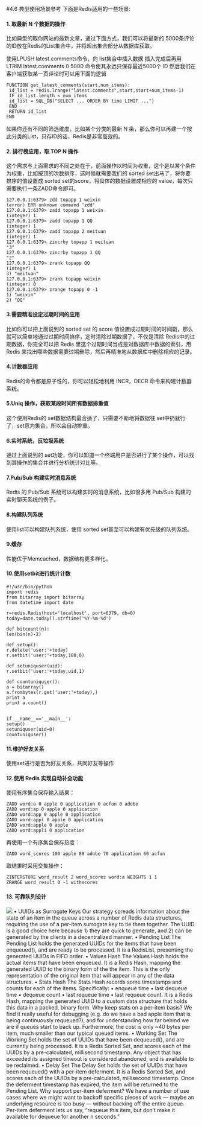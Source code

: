 #4.6	典型使用场景参考
下面是Redis适用的一些场景: 
#### 1. 取最新 N 个数据的操作  ####
比如典型的取你网站的最新文章，通过下面方式，我们可以将最新的 5000条评论的ID放在Redis的List集合中，并将超出集合部分从数据库获取。 
 
使用LPUSH latest.comments<ID>命令，向 list集合中插入数据 
插入完成后再用 LTRIM latest.comments 0 5000 命令使其永远只保存最近5000个 ID 然后我们在客户端获取某一页评论时可以用下面的逻辑
 
    FUNCTION get_latest_comments(start,num_items):
     id_list = redis.lrange("latest.comments",start,start+num_items-1) 
     IF id_list.length < num_items 
     id_list = SQL_DB("SELECT ... ORDER BY time LIMIT ...") 
     END 
     RETURN id_list 
    END 
 
如果你还有不同的筛选维度，比如某个分类的最新 N 条，那么你可以再建一个按此分类的List，只存ID的话，Redis是非常高效的。

#### 2. 排行榜应用，取 TOP N 操作  ####
这个需求与上面需求的不同之处在于，前面操作以时间为权重，这个是以某个条件为权重，比如按顶的次数排序，这时候就需要我们的 sorted set出马了，将你要排序的值设置成 sorted set的score，将具体的数据设置成相应的 value，每次只需要执行一条ZADD命令即可。

    127.0.0.1:6379> zdd topapp 1 weixin
    (error) ERR unknown command 'zdd'
    127.0.0.1:6379> zadd topapp 1 weixin
    (integer) 1
    127.0.0.1:6379> zadd topapp 1 QQ
    (integer) 1
    127.0.0.1:6379> zadd topapp 2 meituan
    (integer) 1
    127.0.0.1:6379> zincrby topapp 1 meituan
    "3"
    127.0.0.1:6379> zincrby topapp 1 QQ
    "2"
    127.0.0.1:6379> zrank topapp QQ
    (integer) 1
    3) "meituan"
    127.0.0.1:6379> zrank topapp weixin
    (integer) 0
    127.0.0.1:6379> zrange topapp 0 -1
    1) "weixin"
    2) "QQ"


#### 3.需要精准设定过期时间的应用 #### 
比如你可以把上面说到的 sorted set 的 score 值设置成过期时间的时间戳，那么就可以简单地通过过期时间排序，定时清除过期数据了，不仅是清除 Redis中的过期数据，你完全可以把 Redis 里这个过期时间当成是对数据库中数据的索引，用 Redis 来找出哪些数据需要过期删除，然后再精准地从数据库中删除相应的记录。


#### 4.计数器应用 #### 
Redis的命令都是原子性的，你可以轻松地利用 INCR，DECR 命令来构建计数器系统。

#### 5.Uniq 操作，获取某段时间所有数据排重值 #### 
这个使用Redis的 set数据结构最合适了，只需要不断地将数据往 set中扔就行了，set意为集合，所以会自动排重。

#### 6.实时系统，反垃圾系统 #### 
通过上面说到的 set功能，你可以知道一个终端用户是否进行了某个操作，可以找到其操作的集合并进行分析统计对比等。

#### 7.Pub/Sub 构建实时消息系统  ####
Redis 的 Pub/Sub 系统可以构建实时的消息系统，比如很多用 Pub/Sub 构建的实时聊天系统的例子。

#### 8.构建队列系统 #### 
使用list可以构建队列系统，使用 sorted set甚至可以构建有优先级的队列系统。 
 
#### 9.缓存 #### 
性能优于Memcached，数据结构更多样化。

#### 10.使用setbit进行统计计数 ####
    
    #!/usr/bin/python
    import redis
    from bitarray import bitarray
    from datetime import date
    
    r=redis.Redis(host='localhost', port=6379, db=0)
    today=date.today().strftime('%Y-%m-%d')
    
    def bitcount(n):
    len(bin(n)-2)
    
    def setup():
    r.delete('user:'+today)
    r.setbit('user:'+today,100,0)
    
    def setuniquser(uid):
    r.setbit('user:'+today,uid,1)
    
    def countuniquser():
    a = bitarray()
    a.frombytes(r.get('user:'+today),)
    print a
    print a.count()
    
    
    if __name__=='__main__':
    setup()
    setuniquser(uid=0)
    countuniquser()

#### 11.维护好友关系 ####
使用set进行是否为好友关系，共同好友等操作

#### 12.使用 Redis 实现自动补全功能 ####
使用有序集合保存输入结果：

    ZADD word:a 0 apple 0 application 0 acfun 0 adobe
    ZADD word:ap 0 apple 0 application
    ZADD word:app 0 apple 0 application
    ZADD word:appl 0 apple 0 application
    ZADD word:apple 0 apple
    ZADD word:appli 0 application
再使用一个有序集合保存热度：


    ZADD word_scores 100 apple 80 adobe 70 application 60 acfun

取结果时采用交集操作：

	ZINTERSTORE word_result 2 word_scores word:a WEIGHTS 1 1
	ZRANGE word_result 0 -1 withscores

#### 13. 可靠队列设计 ####
![](https://raw.githubusercontent.com/gnuhpc/All-About-Redis/master/CodeDesignRule/app1.png) 
•	UUIDs as Surrogate Keys
Our strategy spreads information about the state of an item in the queue across a number of Redis data structures, requiring the use of a per-item surrogate key to tie them together. The UUID is a good choice here because 1) they are quick to generate, and 2) can be generated by the clients in a decentralized manner.
•	Pending List
The Pending List holds the generated UUIDs for the items that have been enqueued(), and are ready to be processed. It is a RedisList, presenting the generated UUIDs in FIFO order.
•	Values Hash
The Values Hash holds the actual items that have been enqueued. It is a Redis Hash, mapping the generated UUID to the binary form of the the item. This is the only representation of the original item that will appear in any of the data structures.
•	Stats Hash
The Stats Hash records some timestamps and counts for each of the items. Specifically:
•	enqueue time
•	last dequeue time
•	dequeue count
•	last requeue time
•	last requeue count.
It is a Redis Hash, mapping the generated UUID to a custom data structure that holds this data in a packed, binary form.
Why keep stats on a per-item basis? We find it really useful for debugging (e.g. do we have a bad apple item that is being continuously requeued?), and for understanding how far behind we are if queues start to back up. Furthermore, the cost is only ~40 bytes per item, much smaller than our typical queued items.
•	Working Set
The Working Set holds the set of UUIDs that have been dequeued(), and are currently being processed. It is a Redis Sorted Set, and scores each of the UUIDs by a pre-calculated, millisecond timestamp. Any object that has exceeded its assigned timeout is considered abandoned, and is available to be reclaimed.
•	Delay Set
The Delay Set holds the set of UUIDs that have been requeued() with a per-item deferment. It is a Redis Sorted Set, and scores each of the UUIDs by a pre-calculated, millisecond timestamp. Once the deferment timestamp has expired, the item will be returned to the Pending List.
Why support per-item deferment? We have a number of use cases where we might want to backoff specific pieces of work — maybe an underlying resource is too busy — without backing off the entire queue.  Per-item deferment lets us say, “requeue this item, but don’t make it available for dequeue for another n seconds.”


